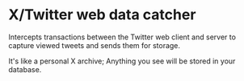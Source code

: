 # X/Twitter web data catcher
Intercepts transactions between the Twitter web client and server to capture viewed tweets and sends them for storage.

It's like a personal X archive; Anything you see will be stored in your database.